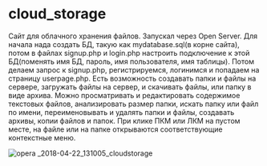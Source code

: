 # cloud_storage
Сайт для облачного хранения файлов. Запускал через Open Server. Для начала нада создать БД, такую как mydatabase.sql(в корне сайта), потом в файлах signup.php и login.php настроить подключение к этой БД(поменять имя БД, пароль, имя пользователя, имя таблицы). Потом делаем запрос к signup.php, регистрируемся, логинимся и попадаем на страницу userpage.php. Есть возможность создавать папки и файлы на сервере, загружать файлы на сервер, и скачивать файлы, или папку в виде архива. Можно просматривать и редактировать содержимое текстовых файлов, анализировать размер папки, искать папку или файл по имени, переименовывать и удалять папки и файлы, создавать архивы, копии файлов и папок. При клике ПКМ или ЛКМ на пустом месте, на файле или на папке открываются соответствующие контекстные меню.

![opera _2018-04-22_131005_cloudstorage](https://user-images.githubusercontent.com/36445648/39095473-9f09c586-4649-11e8-9931-232f68ae4379.png)

